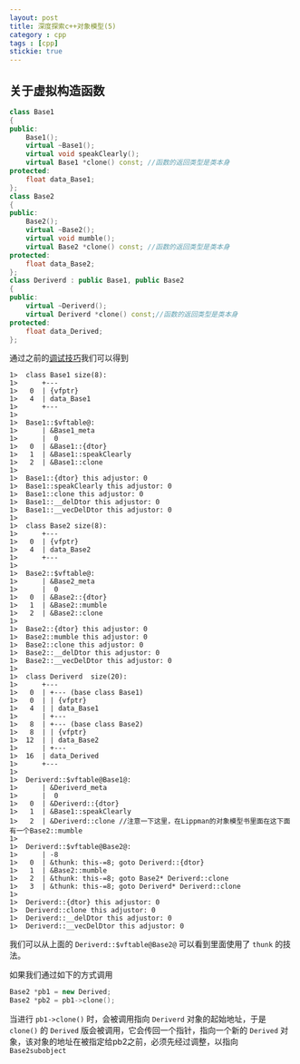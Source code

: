 ```yaml
---
layout: post
title: 深度探索c++对象模型(5)
category : cpp
tags : [cpp]
stickie: true
---
```


关于虚拟构造函数
---


```c++
class Base1
{
public:
	Base1();
	virtual ~Base1();
	virtual void speakClearly();
	virtual Base1 *clone() const; //函数的返回类型是类本身
protected:
	float data_Base1;
};
class Base2
{
public:
	Base2();
	virtual ~Base2();
	virtual void mumble();
	virtual Base2 *clone() const; //函数的返回类型是类本身
protected:
	float data_Base2;
};
class Deriverd : public Base1, public Base2
{
public:
	virtual ~Deriverd();
	virtual Deriverd *clone() const;//函数的返回类型是类本身
protected:
	float data_Derived;
};
```

通过之前的[调试技巧](http://www.coordinate.wang/cpp/2017/08/07/%E6%B7%B1%E5%BA%A6%E6%8E%A2%E7%B4%A2c++%E5%AF%B9%E8%B1%A1%E6%A8%A1%E5%9E%8B(4).html)我们可以得到

```
1>  class Base1	size(8):
1>  	+---
1>   0	| {vfptr}
1>   4	| data_Base1
1>  	+---
1>
1>  Base1::$vftable@:
1>  	| &Base1_meta
1>  	|  0
1>   0	| &Base1::{dtor}
1>   1	| &Base1::speakClearly
1>   2	| &Base1::clone
1>
1>  Base1::{dtor} this adjustor: 0
1>  Base1::speakClearly this adjustor: 0
1>  Base1::clone this adjustor: 0
1>  Base1::__delDtor this adjustor: 0
1>  Base1::__vecDelDtor this adjustor: 0
1>
1>  class Base2	size(8):
1>  	+---
1>   0	| {vfptr}
1>   4	| data_Base2
1>  	+---
1>
1>  Base2::$vftable@:
1>  	| &Base2_meta
1>  	|  0
1>   0	| &Base2::{dtor}
1>   1	| &Base2::mumble
1>   2	| &Base2::clone        
1>
1>  Base2::{dtor} this adjustor: 0
1>  Base2::mumble this adjustor: 0
1>  Base2::clone this adjustor: 0
1>  Base2::__delDtor this adjustor: 0
1>  Base2::__vecDelDtor this adjustor: 0
1>
1>  class Deriverd	size(20):
1>  	+---
1>   0	| +--- (base class Base1)
1>   0	| | {vfptr}
1>   4	| | data_Base1
1>  	| +---
1>   8	| +--- (base class Base2)
1>   8	| | {vfptr}
1>  12	| | data_Base2
1>  	| +---
1>  16	| data_Derived
1>  	+---
1>
1>  Deriverd::$vftable@Base1@:
1>  	| &Deriverd_meta
1>  	|  0
1>   0	| &Deriverd::{dtor}
1>   1	| &Base1::speakClearly
1>   2	| &Deriverd::clone //注意一下这里，在Lippman的对象模型书里面在这下面有一个Base2::mumble
1>
1>  Deriverd::$vftable@Base2@:
1>  	| -8
1>   0	| &thunk: this-=8; goto Deriverd::{dtor}
1>   1	| &Base2::mumble
1>   2	| &thunk: this-=8; goto Base2* Deriverd::clone
1>   3	| &thunk: this-=8; goto Deriverd* Deriverd::clone
1>
1>  Deriverd::{dtor} this adjustor: 0
1>  Deriverd::clone this adjustor: 0
1>  Deriverd::__delDtor this adjustor: 0
1>  Deriverd::__vecDelDtor this adjustor: 0
```

我们可以从上面的 `Deriverd::$vftable@Base2@` 可以看到里面使用了 `thunk` 的技法。

如果我们通过如下的方式调用

```c++
Base2 *pb1 = new Derived;
Base2 *pb2 = pb1->clone();
```
当进行 `pb1->clone()` 时，会被调用指向 `Deriverd` 对象的起始地址，于是 `clone()`  的 `Derived` 版会被调用，它会传回一个指针，指向一个新的 `Derived` 对象，该对象的地址在被指定给pb2之前，必须先经过调整，以指向 `Base2subobject` 